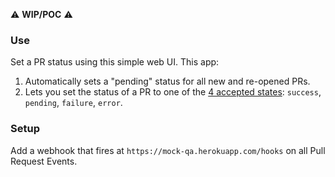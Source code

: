 :warning: **WIP/POC** :warning:


### Use
Set a PR status using this simple web UI. This app:

1. Automatically sets a "pending" status for all new and re-opened PRs.
2. Lets you set the status of a PR to one of the [4 accepted states](https://developer.github.com/v3/repos/statuses/#parameters): `success`, `pending`, `failure`, `error`.


### Setup
Add a webhook that fires at `https://mock-qa.herokuapp.com/hooks` on all Pull Request Events.
